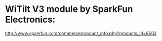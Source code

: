 # WiTilt V3 module by SparkFun Electronics: #

http://www.sparkfun.com/commerce/product_info.php?products_id=8563